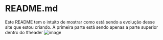 # README.md

Este README tem o intuito de mostrar como está sendo a evolução desse site que estou criando. A primeira parte está sendo apenas a parte superior dentro do #header
![image](https://github.com/user-attachments/assets/83af291b-f7dc-4f52-8ee8-c8fc6bfa8e56)
